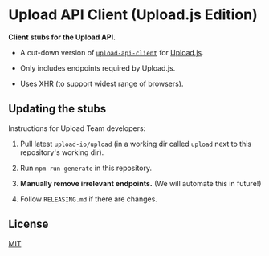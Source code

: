 # Upload API Client (Upload.js Edition)

**Client stubs for the Upload API.**

- A cut-down version of [`upload-api-client`](https://github.com/upload-io/upload-api-client) for [Upload.js](https://github.com/upload-js/upload-js).

- Only includes endpoints required by Upload.js.

- Uses XHR (to support widest range of browsers).

## Updating the stubs

Instructions for Upload Team developers:

1.  Pull latest `upload-io/upload` (in a working dir called `upload` next to this repository's working dir).

2.  Run `npm run generate` in this repository.

3.  **Manually remove irrelevant endpoints.** (We will automate this in future!)

4.  Follow `RELEASING.md` if there are changes.

## License

[MIT](LICENSE)
